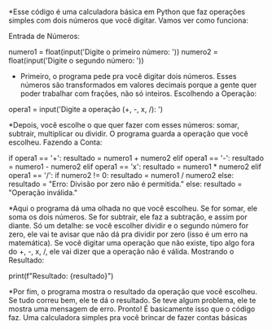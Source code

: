 *Esse código é uma calculadora básica em Python que faz operações simples com dois números que você digitar. Vamos ver como funciona:

Entrada de Números:

numero1 = float(input('Digite o primeiro número: '))
numero2 = float(input('Digite o segundo número: '))

* Primeiro, o programa pede pra você digitar dois números. Esses números são transformados em valores decimais porque a gente quer poder trabalhar com frações, não só inteiros.
Escolhendo a Operação:

opera1 = input('Digite a operação (+, -, x, /): ')


*Depois, você escolhe o que quer fazer com esses números: somar, subtrair, multiplicar ou dividir. O programa guarda a operação que você escolheu.
Fazendo a Conta:

if opera1 == '+':
    resultado = numero1 + numero2
elif opera1 == '-':
    resultado = numero1 - numero2
elif opera1 == 'x':
    resultado = numero1 * numero2
elif opera1 == '/':
    if numero2 != 0:
        resultado = numero1 / numero2
    else:
        resultado = "Erro: Divisão por zero não é permitida."
else:
    resultado = "Operação inválida."

*Aqui o programa dá uma olhada no que você escolheu. Se for somar, ele soma os dois números. Se for subtrair, ele faz a subtração, e assim por diante. Só um detalhe: se você escolher dividir e o segundo número for zero, ele vai te avisar que não dá pra dividir por zero (isso é um erro na matemática). Se você digitar uma operação que não existe, tipo algo fora do +, -, x, /, ele vai dizer que a operação não é válida.
Mostrando o Resultado:

print(f"Resultado: {resultado}")

*Por fim, o programa mostra o resultado da operação que você escolheu. Se tudo correu bem, ele te dá o resultado. Se teve algum problema, ele te mostra uma mensagem de erro.
Pronto! É basicamente isso que o código faz. Uma calculadora simples pra você brincar de fazer contas básicas
